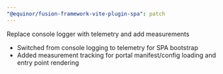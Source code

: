 ```yaml
---
"@equinor/fusion-framework-vite-plugin-spa": patch
---
```


Replace console logger with telemetry and add measurements

- Switched from console logging to telemetry for SPA bootstrap
- Added measurement tracking for portal manifest/config loading and entry point rendering
